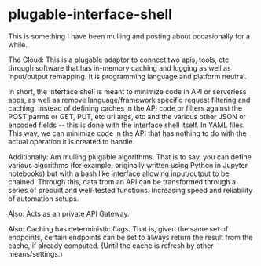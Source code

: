 # plugable-interface-shell

This is something I have been mulling and posting about occasionally for a while.

The Cloud: This is a plugable adaptor to connect two apis, tools, etc through software that has in-memory caching and logging as well as input/output remapping. It is programming language and platform neutral.

In short, the interface shell is meant to minimize code in API or serverless apps, as well as remove language/framework specific request filtering and caching. Instead of defining caches in the API code or filters against the POST parms or GET, PUT, etc url args, etc and the various other JSON or encoded fields -- this is done with the interface shell itself. In YAML files. This way, we can minimize code in the API that has nothing to do with the actual operation it is created to handle.

Additionally: Am mulling plugable algorithms. That is to say, you can define various algorithms (for example, originally written using Python in Jupyter notebooks) but with a bash like interface allowing input/output to be chained. Through this, data from an API can be transformed through a series of prebuilt and well-tested functions. Increasing speed and reliability of automation setups.

Also: Acts as an private API Gateway.

Also: Caching has deterministic flags. That is, given the same set of endpoints, certain endpoints can be set to always return the result from the cache, if already computed. (Until the cache is refresh by other means/settings.) 
